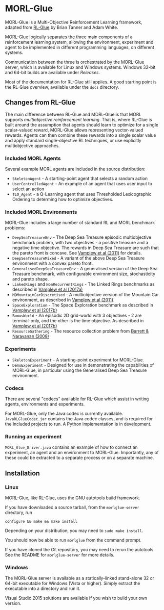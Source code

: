 # MORL-Glue

MORL-Glue is a Multi-Objective Reinforcement Learning framework, adapted from [RL-Glue][rl-glue] by Brian Tanner and Adam White.

MORL-Glue logically separates the three main components of a reinforcement learning system, allowing the environment, experiment and agent to be implemented in different programming languages, on different systems.

Communication between the three is orchestrated by the MORL-Glue server, which is available for Linux and Windows systems. Windows 32-bit and 64-bit builds are available under *Releases*.

Most of the documentation for RL-Glue still applies. A good starting point is the RL-Glue overview, available under the `docs` directory.

## Changes from RL-Glue
The main difference between RL-Glue and MORL-Glue is that MORL supports *multiobjective reinforcement learning*. That is, where RL-Glue is built around the assumption that agents should learn to optimize for a single  scalar-valued reward, MORL-Glue allows representing vector-valued rewards. Agents can then combine these rewards into a single scalar value and apply standard single-objective RL techniques, or use explicitly multiobjective approaches.


### Included MORL Agents

Several example MORL agents are included in the source distribution:

- `SkeletonAgent` - A starting-point agent that selects a random action
- `UserControlledAgent` - An example of an agent that uses user input to select an action
- `TLO_Agent` - a Q-Learning agent that uses Thresholded Lexicographic Ordering to determing how to optimize objectives.
  

### Included MORL Environments

MORL-Glue includes a large number of standard RL and MORL benchmark problems:

- `DeepSeaTreasureEnv` - The Deep Sea Treasure episodic multiobjective benchmark problem, with two objectives - a positive treasure and a negative time objective. The rewards in Deep Sea Treasure are such that the pareto front is concave. See [Vamplew et al (2011)][vamplew2011] for details.
- `DeepSeaTreasureMixed` - A variant of the above Deep Sea Treasure environment with a convex pareto front.
- `GeneralisedDeepSeaTreasureEnv` - A generalised version of the Deep Sea Treasure benchmark, with configurable environment size, stochasticity and pareto shape.
- `LinkedRings` and `NonRecurrentRings` - The Linked Rings benchmarks as described in [Vamplew et al (2017a)][vamplew2017a]
- `MOMountainCarDiscretised` - A multiobjective version of the Mountain Car environment, as described in [Vamplew et al (2011)][vamplew2011].
- `SpaceExploration` - The Space Exploration benchmark as described in [Vamplew et al (2017b)][vamplew2017b]
- `BonusWorld` - An episodic 2D grid-world with 3 objectives - 2 are terminal-only, and the other is the time objective. As described in [Vamplew et al (2017b)][vamplew2017b]
- `ResourceGathering` - The resource collection problem from [Barrett & Narayanan (2008)][barrett2008]

### Experiments

- `SkeletonExperiment` - A starting-point experiment for MORL-Glue.
- `DemoExperiment` - Designed for use in demonstrating the capabilities of MORL-Glue, in particular using the Generalised Deep Sea Treasure environment.

### Codecs

There are several "codecs" available for RL-Glue which assist in writing agents, environments and experiments.

For MORL-Glue, only the Java codec is currently available.
`JavaRLGlueCodec.jar` contains the Java codec classes, and is required for the included projects to run. A Python implementation is in development.

### Running an experiment
`MORL_Glue_Driver.java` contains an example of how to connect an experiment, an agent and an environment to MORL-Glue. Importantly, any of these could be extracted to a separate process or on a separate machine.

## Installation

### Linux

MORL-Glue, like RL-Glue, uses the GNU autotools build framework.

If you have downloaded a source tarball, from the `morlglue-server` directory, run

```
configure && make && make install
```

Depending on your distribution, you may need to `sudo make install`.

You should now be able to run `morlglue` from the command prompt.

If you have cloned the Git repository, you may need to rerun the autotools. See the README for `morlglue-server` for more details.

### Windows

The MORL-Glue server is available as a statically-linked stand-alone 32 or 64-bit executable for Windows (Vista or higher). 
Simply extract the executable into a directory and run it.

Visual Studio 2015 solutions are available if you wish to build your own version.

[rl-glue]: http://glue.rl-community.org/wiki/Main_Page
[aligned-ai]: https://www.researchgate.net/publication/319020316_Human-Aligned_Artificial_Intelligence_is_a_Multiobjective_Problem
[vamplew2011]: https://www.researchgate.net/publication/220343783_Empirical_evaluation_methods_for_multiobjective_reinforcement_learning_algorithms
[vamplew2017a]: https://doi.org/10.1007/s10994-010-5232-5
[vamplew2017b]: https://doi.org/10.1016/j.neucom.2016.09.141 "Softmax exploration strategies for multiobjective reinforcement learning"
[barrett2008]: https://doi.org/10.1145/1390156.1390162 "Learning all optimal policies with multiple criteria"